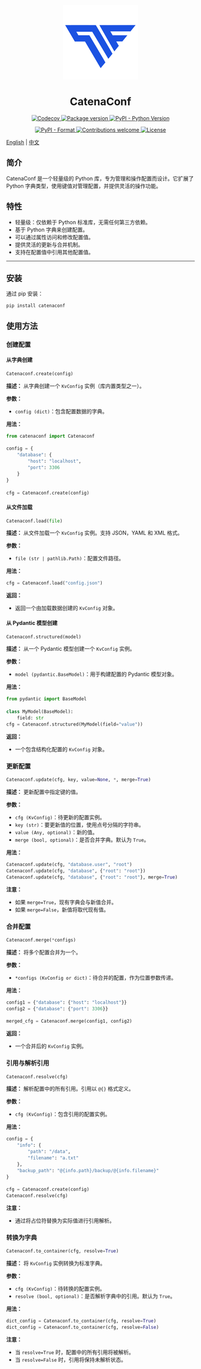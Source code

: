 <!-- markdownlint-disable MD024 -->
<!-- markdownlint-disable MD033 -->
<!-- markdownlint-disable MD041 -->

<p align="center">
    <img src="images/logo.png" alt="catenaconf logo" width=200 height=200 />
</p>
<h1 align="center">CatenaConf</h1>

<p align="center">
    <a href="https://codecov.io/github/Asianfleet/catenaconf">
        <img src="https://codecov.io/github/Asianfleet/catenaconf/graph/badge.svg?token=NK7VA3RR1G" alt="Codecov">
    </a>
    <a href="https://badge.fury.io/py/pyecharts">
        <img src="https://badge.fury.io/py/pyecharts.svg" alt="Package version">
    </a>
    <a href="https://pypi.org/project/pyecharts/">
        <img src="https://img.shields.io/pypi/pyversions/pyecharts.svg?colorB=brightgreen" alt="PyPI - Python Version">
    </a>
</p>
<p align="center">
    <a href="https://pypi.org/project/pyecharts">
        <img src="https://img.shields.io/pypi/format/pyecharts.svg" alt="PyPI - Format">
    </a>
     <a href="https://github.com/pyecharts/pyecharts/pulls">
        <img src="https://img.shields.io/badge/contributions-welcome-brightgreen.svg?style=flat" alt="Contributions welcome">
    </a>
    <a href="https://opensource.org/licenses/MIT">
        <img src="https://img.shields.io/badge/License-MIT-brightgreen.svg" alt="License">
    </a>
</p>

[English](README.md) | [中文](README-zh.md)

## 简介

CatenaConf 是一个轻量级的 Python 库，专为管理和操作配置而设计。它扩展了 Python 字典类型，使用键值对管理配置，并提供灵活的操作功能。

## 特性

- 轻量级：仅依赖于 Python 标准库，无需任何第三方依赖。
- 基于 Python 字典来创建配置。
- 可以通过属性访问和修改配置值。
- 提供灵活的更新与合并机制。
- 支持在配置值中引用其他配置值。

---

## 安装

通过 pip 安装：

```bash
pip install catenaconf
```

## 使用方法

### 创建配置

#### 从字典创建

```python
Catenaconf.create(config)
```

**描述：** 从字典创建一个 `KvConfig` 实例（库内置类型之一）。

**参数：**

- `config (dict)`：包含配置数据的字典。

**用法：**

```python
from catenaconf import Catenaconf

config = {
    "database": {
        "host": "localhost",
        "port": 3306
    }
}

cfg = Catenaconf.create(config)
```

#### 从文件加载

```python
Catenaconf.load(file)
```

**描述：** 从文件加载一个 `KvConfig` 实例。支持 JSON，YAML 和 XML 格式。

**参数：**

- `file (str | pathlib.Path)`：配置文件路径。

**用法：**

```python
cfg = Catenaconf.load("config.json")
```

**返回：**

- 返回一个由加载数据创建的 `KvConfig` 对象。

#### 从 Pydantic 模型创建

```python
Catenaconf.structured(model)
```

**描述：** 从一个 Pydantic 模型创建一个 `KvConfig` 实例。

**参数：**

- `model (pydantic.BaseModel)`：用于构建配置的 Pydantic 模型对象。

**用法：**

```python
from pydantic import BaseModel

class MyModel(BaseModel):
    field: str
cfg = Catenaconf.structured(MyModel(field="value"))
```

**返回：**

- 一个包含结构化配置的 `KvConfig` 对象。

### 更新配置

```python
Catenaconf.update(cfg, key, value=None, *, merge=True)
```

**描述：** 更新配置中指定键的值。

**参数：**

- `cfg (KvConfig)`：待更新的配置实例。
- `key (str)`：要更新值的位置，使用点号分隔的字符串。
- `value (Any, optional)`：新的值。
- `merge (bool, optional)`：是否合并字典。默认为 `True`。

**用法：**

```python
Catenaconf.update(cfg, "database.user", "root")
Catenaconf.update(cfg, "database", {"root": "root"})
Catenaconf.update(cfg, "database", {"root": "root"}, merge=True)
```

**注意：**

- 如果 `merge=True`，现有字典会与新值合并。
- 如果 `merge=False`，新值将取代现有值。

### 合并配置

```python
Catenaconf.merge(*configs)
```

**描述：** 将多个配置合并为一个。

**参数：**

- `*configs (KvConfig or dict)`：待合并的配置，作为位置参数传递。

**用法：**

```python
config1 = {"database": {"host": "localhost"}}
config2 = {"database": {"port": 3306}}

merged_cfg = Catenaconf.merge(config1, config2)
```

**返回：**

- 一个合并后的 `KvConfig` 实例。

### 引用与解析引用

```python
Catenaconf.resolve(cfg)
```

**描述：** 解析配置中的所有引用。引用以 `@{}` 格式定义。

**参数：**

- `cfg (KvConfig)`：包含引用的配置实例。

**用法：**

```python
config = {
    "info": {
        "path": "/data",
        "filename": "a.txt"
    },
    "backup_path": "@{info.path}/backup/@{info.filename}"
}

cfg = Catenaconf.create(config)
Catenaconf.resolve(cfg)
```

**注意：**

- 通过将占位符替换为实际值进行引用解析。

### 转换为字典

```python
Catenaconf.to_container(cfg, resolve=True)
```

**描述：** 将 `KvConfig` 实例转换为标准字典。

**参数：**

- `cfg (KvConfig)`：待转换的配置实例。
- `resolve (bool, optional)`：是否解析字典中的引用。默认为 `True`。

**用法：**

```python
dict_config = Catenaconf.to_container(cfg, resolve=True)
dict_config = Catenaconf.to_container(cfg, resolve=False)
```

**注意：**

- 当 `resolve=True` 时，配置中的所有引用将被解析。
- 当 `resolve=False` 时，引用将保持未解析状态。
